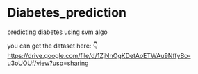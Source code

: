# Diabetes_prediction
predicting diabetes using svm  algo


you can get the dataset here: 👇
https://drive.google.com/file/d/1ZjNnOgKDetAoETWAu9NffyBo-u3oUOUf/view?usp=sharing

